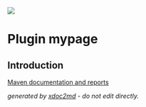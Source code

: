 ![](http://dev.lutece.paris.fr/jenkins/buildStatus/icon?job=collab-plugin-mypage-deploy)
# Plugin mypage

## Introduction


[Maven documentation and reports](http://dev.lutece.paris.fr/plugins/plugin-mypage/)



 *generated by [xdoc2md](https://github.com/lutece-platform/tools-maven-xdoc2md-plugin) - do not edit directly.*